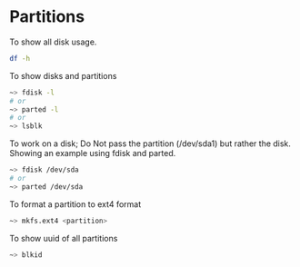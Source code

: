 # Partitions

To show all disk usage.

```bash
df -h
```

To show disks and partitions

```bash
~> fdisk -l
# or
~> parted -l
# or
~> lsblk
```

To work on a disk; Do Not pass the partition (/dev/sda1) but rather the disk.
Showing an example using fdisk and parted.

```bash
~> fdisk /dev/sda  
# or
~> parted /dev/sda
```

To format a partition to ext4 format

```bash
~> mkfs.ext4 <partition>
```

To show uuid of all partitions

```bash
~> blkid
```
